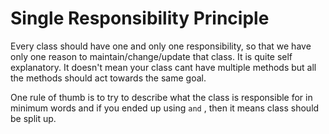# Single Responsibility Principle

Every class should have one and only one responsibility, so that we have only one reason to maintain/change/update that class. It is quite self explanatory. It doesn't mean your class cant have multiple methods but all the methods should act towards the same goal.

One rule of thumb is to try to describe what the class is responsible for in minimum words and if you ended up using `and` , then it means class should be split up.
